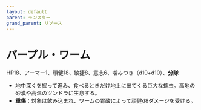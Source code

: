 ```yaml
---
layout: default
parent: モンスター
grand_parent: リソース
---
```


# パープル・ワーム

HP18、アーマー1、頑健18、敏捷8、意志6、噛みつき（d10+d10）、**分隊**

- 地中深くを掘って進み、食べるときだけ地上に出てくる巨大な蠕虫。高地の砂漠や高温のツンドラに生息する。
- **重傷**：対象は飲み込まれ、ワームの胃酸によって頑健d8ダメージを受ける。
